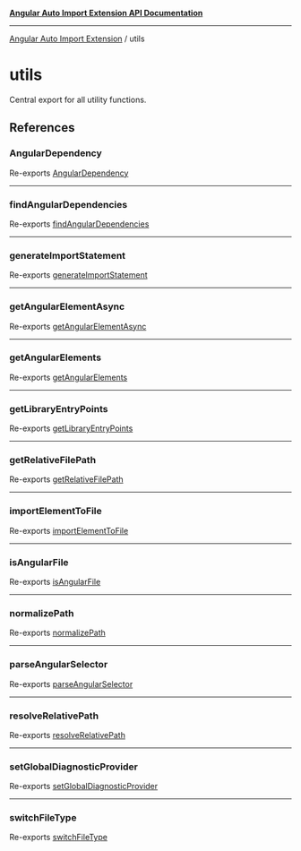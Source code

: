 [**Angular Auto Import Extension API Documentation**](README.md)

***

[Angular Auto Import Extension](README.md) / utils

# utils

Central export for all utility functions.

## References

### AngularDependency

Re-exports [AngularDependency](utils/package-json.md#angulardependency)

***

### findAngularDependencies

Re-exports [findAngularDependencies](utils/package-json.md#findangulardependencies)

***

### generateImportStatement

Re-exports [generateImportStatement](utils/angular.md#generateimportstatement)

***

### getAngularElementAsync

Re-exports [getAngularElementAsync](utils/angular.md#getangularelementasync)

***

### getAngularElements

Re-exports [getAngularElements](utils/angular.md#getangularelements)

***

### getLibraryEntryPoints

Re-exports [getLibraryEntryPoints](utils/package-json.md#getlibraryentrypoints)

***

### getRelativeFilePath

Re-exports [getRelativeFilePath](utils/path.md#getrelativefilepath)

***

### importElementToFile

Re-exports [importElementToFile](utils/import.md#importelementtofile)

***

### isAngularFile

Re-exports [isAngularFile](utils/angular.md#isangularfile)

***

### normalizePath

Re-exports [normalizePath](utils/path.md#normalizepath)

***

### parseAngularSelector

Re-exports [parseAngularSelector](utils/angular.md#parseangularselector)

***

### resolveRelativePath

Re-exports [resolveRelativePath](utils/angular.md#resolverelativepath)

***

### setGlobalDiagnosticProvider

Re-exports [setGlobalDiagnosticProvider](utils/import.md#setglobaldiagnosticprovider)

***

### switchFileType

Re-exports [switchFileType](utils/path.md#switchfiletype)
